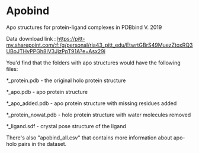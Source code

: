 # Apobind
Apo structures for protein-ligand complexes in PDBbind V. 2019

Data download link : https://pitt-my.sharepoint.com/:f:/g/personal/ria43_pitt_edu/EtwrtGBrS49MuezZtoxRQ3UBoJTHvPPGh8IV3JjzPpT91A?e=Asx29i

You'd find that the folders with apo structures would have the following files:

\*_protein.pdb - the original holo protein structure

\*_apo.pdb - apo protein structure

\*_apo_added.pdb - apo protein structure with missing residues added

\*_protein_nowat.pdb - holo protein structure with water molecules removed

\*_ligand.sdf - crystal pose structure of the ligand

There's also "apobind_all.csv" that contains more information about apo-holo pairs in the dataset. 
